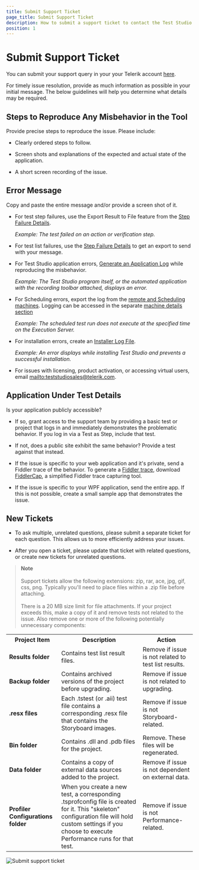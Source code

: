 ```yaml
---
title: Submit Support Ticket
page_title: Submit Support Ticket
description: How to submit a support ticket to contact the Test Studio Support Team. What details to provide to get help for a Test Studio query as soon as possible. 
position: 1
---
```

# Submit Support Ticket #

You can submit your support query in your your Telerik account <a href="https://www.telerik.com/account/support-tickets" target="_blank">here</a>.

For timely issue resolution, provide as much information as possible in your initial message. The below guidelines will help you determine what details may be required.

## Steps to Reproduce Any Misbehavior in the Tool ##

Provide precise steps to reproduce the issue. Please include:

* Clearly ordered steps to follow.

* Screen shots and explanations of the expected and actual state of the application.

* A short screen recording of the issue.

## Error Message ##

Copy and paste the entire message and/or provide a screen shot of it.

* For test step failures, use the Export Result to File feature from the <a href="/getting-started/test-results/step-failure-details" target="_blank">Step Failure Details</a>.

	 *Example: The test failed on an action or verification step.*

* For test list failures, use the <a href="/automated-tests/test-list-results/analyze-test-list-results#failed-test-list-result" target="_blank">Step Failure Details</a> to get an export to send with your message.

* For Test Studio application errors, <a href="/knowledge-base/best-practices-kb/generate-application-log" target="_blank">Generate an Application Log</a> while reproducing the misbehavior.
	
	*Example: The Test Studio program itself, or the automated application with the recording toolbar attached, displays an error.*

* For Scheduling errors, export the log from the <a href="/features/scheduling-test-runs/view-execution-status" target="_blank">remote and Scheduling machines</a>. Logging can be accessed in the separate <a href="/automated-tests/scheduling/view-execution-status#execution-servers-details" target="_blank">machine details section</a>

	*Example: The scheduled test run does not execute at the specified time on the Execution Server.*

* For installation errors, create an <a href="/troubleshooting-guide/installation-problems-tg/create-installer-log-file" target="_blank">Installer Log File</a>.

	*Example: An error displays while installing Test Studio and prevents a successful installation.*

* For issues with licensing, product activation, or accessing virtual users, email <mailto:teststudiosales@telerik.com>.

## Application Under Test Details ##

Is your application publicly accessible?

* If so, grant access to the support team by providing a basic test or project that logs in and immediately demonstrates the problematic behavior. If you log in via a Test as Step, include that test.

* If not, does a public site exhibit the same behavior? Provide a test against that instead.

* If the issue is specific to your web application and it's private, send a Fiddler trace of the behavior. To generate a <a href="http://www.telerik.com/fiddler" target="_blank">Fiddler trace</a>, download <a href="http://www.telerik.com/fiddler/fiddlercap" target="_blank">FiddlerCap</a>, a simplified Fiddler trace capturing tool.

* If the issue is specific to your WPF application, send the entire app. If this is not possible, create a small sample app that demonstrates the issue.

## New Tickets ##

* To ask multiple, unrelated questions, please submit a separate ticket for each question. This allows us to more efficiently address your issues.

* After you open a ticket, please update that ticket with related questions, or create new tickets for unrelated questions.

>**Note**
><br>
><br> Support tickets allow the following extensions: zip, rar, ace, jpg, gif, css, png. Typically you'll need to place files within a .zip file before attaching.
><br>
><br>
>There is a 20 MB size limit for file attachments. If your project exceeds this, make a copy of it and remove tests not related to the issue. Also remove one or more of the following potentially unnecessary components:

<table class="docs">
<tr>
	<th>Project Item</th><th>Description</th><th>Action</th>
</tr>
<tr>
	<td><b>Results folder</b></td>
	<td>Contains test list result files.</td>
	<td>Remove if issue is not related to test list results.</td>
</tr>
<tr>
	<td><b>Backup folder</b></td>
	<td>Contains archived versions of the project before upgrading.</td>
	<td>Remove if issue is not related to upgrading.</td>
</tr>
<tr>
	<td><b>.resx files </b></td>
	<td>Each .tstest (or .aii) test file contains a corresponding .resx file that contains the Storyboard images.</td>
	<td>Remove if issue is not Storyboard-related.</td>
</tr>
<tr>
	<td><b>Bin folder</b></td>
	<td>Contains .dll and .pdb files for the project.</td>
	<td>Remove. These files will be regenerated.</td>
</tr>
<tr>
	<td><b>Data folder</b></td>
	<td>Contains a copy of external data sources added to the project.</td>
	<td>Remove if issue is not dependent on external data.</td>
</tr>
<tr>
	<td><b>Profiler Configurations folder</b></td>
	<td>When you create a new test, a corresponding .tsprofconfig file is created for it. This "skeleton" configuration file will hold custom settings if you choose to execute Performance runs for that test.</td>
	<td>Remove if issue is not Performance-related.</td>
</tr>
</table>

![Submit support ticket][1]

[1]: /img/knowledge-base/best-practices-kb/submit-support-ticket/fig1.png
